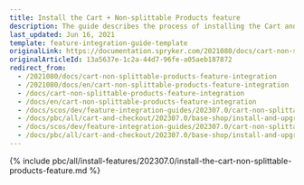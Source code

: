 ```yaml
---
title: Install the Cart + Non-splittable Products feature
description: The guide describes the process of installing the Cart and Non-splittable Products features into your project
last_updated: Jun 16, 2021
template: feature-integration-guide-template
originalLink: https://documentation.spryker.com/2021080/docs/cart-non-splittable-products-feature-integration
originalArticleId: 13a5637e-1c2a-44d7-96fe-a05aeb187872
redirect_from:
  - /2021080/docs/cart-non-splittable-products-feature-integration
  - /2021080/docs/en/cart-non-splittable-products-feature-integration
  - /docs/cart-non-splittable-products-feature-integration
  - /docs/en/cart-non-splittable-products-feature-integration
  - /docs/scos/dev/feature-integration-guides/202307.0/cart-non-splittable-products-feature-integration.html
  - /docs/pbc/all/cart-and-checkout/202307.0/base-shop/install-and-upgrade/install-features/install-the-cart-non-splittable-products-feature.html
  - /docs/scos/dev/feature-integration-guides/202307.0/cart-non-splittable-products-feature-integration.html
  - /docs/pbc/all/cart-and-checkout/202307.0/base-shop/install-and-upgrade/install-features/install-the-cart-non-splittable-products-feature.html
---
```

{% include pbc/all/install-features/202307.0/install-the-cart-non-splittable-products-feature.md %} <!-- To edit, see /_includes/pbc/all/install-features/202307.0/install-the-cart-non-splittable-products-feature.md -->
